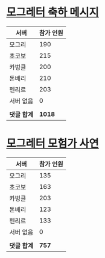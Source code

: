 # [모그레터 축하 메시지](./Event250701_v7_2_10th_moogleletter0.md)

|서버|참가 인원|
|-|-|
|모그리|190|
|초코보|215|
|카벙클|200|
|톤베리|210|
|펜리르|203|
|서버 없음|0|
|||
|**댓글 합계**|**1018**|


# [모그레터 모험가 사연](./Event250701_v7_2_10th_moogleletter1.md)

|서버|참가 인원|
|-|-|
|모그리|135|
|초코보|163|
|카벙클|203|
|톤베리|123|
|펜리르|133|
|서버 없음|0|
|||
|**댓글 합계**|**757**|


